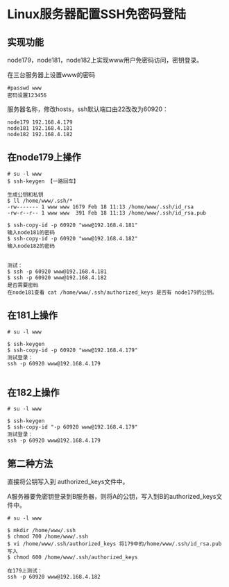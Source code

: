 # Linux服务器配置SSH免密码登陆



## 实现功能

node179，node181，node182上实现www用户免密码访问，密钥登录。

在三台服务器上设置www的密码

```
#passwd www 
密码设置123456
```



服务器名称，修改hosts，ssh默认端口由22改改为60920：

```
node179 192.168.4.179
node181 192.168.4.181
node182 192.168.4.182
```



## 在node179上操作

```
# su -l www
$ ssh-keygen 【一路回车】

生成公钥和私钥
$ ll /home/www/.ssh/*   
-rw------- 1 www www 1679 Feb 18 11:13 /home/www/.ssh/id_rsa
-rw-r--r-- 1 www www  391 Feb 18 11:13 /home/www/.ssh/id_rsa.pub

$ ssh-copy-id -p 60920 "www@192.168.4.181" 
输入node181的密码
$ ssh-copy-id -p 60920 "www@192.168.4.182" 
输入node182的密码


测试：
$ ssh -p 60920 www@192.168.4.181
$ ssh -p 60920 www@192.168.4.182
是否需要密码
在node181查看 cat /home/www/.ssh/authorized_keys 是否有 node179的公钥。

```



## 在181上操作

```
# su -l www

$ ssh-keygen
$ ssh-copy-id -p 60920 "www@192.168.4.179"
测试登录：
ssh -p 60920 www@192.168.4.179


```



## 在182上操作

```
# su -l www

$ ssh-keygen
$ ssh-copy-id "-p 60920 www@192.168.4.179"
测试登录：
ssh -p 60920 www@192.168.4.179
```



## 第二种方法

直接将公钥写入到 authorized_keys文件中。

A服务器要免密钥登录到B服务器，则将A的公钥，写入到B的authorized_keys文件中。

```
# su -l www

$ mkdir /home/www/.ssh
$ chmod 700 /home/www/.ssh
$ vi /home/www/.ssh/authorized_keys 将179中的/home/www/.ssh/id_rsa.pub 写入
$ chmod 600 /home/www/.ssh/authorized_keys

在179上测试：
ssh -p 60920 www@192.168.4.182

```















